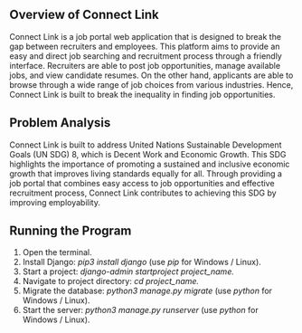 <h2>Overview of Connect Link</h2>
Connect Link is a job portal web application that is designed to break the gap between recruiters and employees. This platform aims to provide an easy and direct job searching and recruitment process through a friendly interface. Recruiters are able to post job opportunities, manage available jobs, and view candidate resumes. On the other hand, applicants are able to browse through a wide range of job choices from various industries. Hence, Connect Link is built to break the inequality in finding job opportunities.

<h2>Problem Analysis</h2>
Connect Link is built to address United Nations Sustainable Development Goals (UN SDG) 8, which is Decent Work and Economic Growth. This SDG highlights the importance of promoting a sustained and inclusive economic growth that improves living standards equally for all. Through providing a job portal that combines easy access to job opportunities and effective recruitment process, Connect Link contributes to achieving this SDG by improving employability.

<h2>Running the Program</h2>
<ol>
  <li>Open the terminal.</li>
  <li>Install Django: <i>pip3 install django</i> (use <i>pip</i> for Windows / Linux).</li>
  <li>Start a project: <i>django-admin startproject project_name.</i></li>
  <li>Navigate to project directory: <i>cd project_name.</i></li>
  <li>Migrate the database: <i>python3 manage.py migrate</i> (use <i>python</i> for Windows / Linux).</li>
  <li>Start the server: <i>python3 manage.py runserver</i> (use <i>python</i> for Windows / Linux).</li>
</ol>
